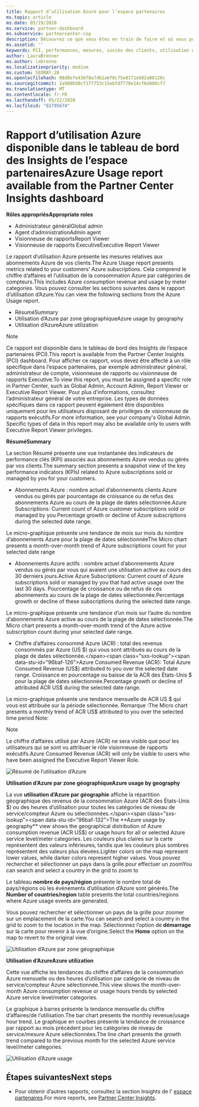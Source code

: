 ```yaml
---
title: Rapport d’utilisation Azure pour l’espace partenaires
ms.topic: article
ms.date: 05/19/2020
ms.service: partner-dashboard
ms.subservice: partnercenter-csp
description: Découvrez ce que vous êtes en train de faire et où vous pouvez améliorer l’utilisation des abonnements Azure que vous vendez ou gérez pour vos clients.
ms.assetid: ''
keywords: PCI, performances, mesures, succès des clients, utilisation d’Azure, abonnements, analytique, rapport
author: LauraBrenner
ms.author: labrenne
ms.localizationpriority: medium
ms.custom: SEOMAY.20
ms.openlocfilehash: 08d8efe436f0a7d61a6f0c75e8171eb02a08120c
ms.sourcegitcommit: 2a980b50cf177753c15ebfd7770e14cf6d486cf7
ms.translationtype: MT
ms.contentlocale: fr-FR
ms.lasthandoff: 05/22/2020
ms.locfileid: "83795674"
---
```

# <a name="azure-usage-report-available-from-the-partner-center-insights-dashboard"></a><span data-ttu-id="96baf-104">Rapport d’utilisation Azure disponible dans le tableau de bord des Insights de l’espace partenaires</span><span class="sxs-lookup"><span data-stu-id="96baf-104">Azure Usage report available from the Partner Center Insights dashboard</span></span>

<span data-ttu-id="96baf-105">**Rôles appropriés**</span><span class="sxs-lookup"><span data-stu-id="96baf-105">**Appropriate roles**</span></span>
- <span data-ttu-id="96baf-106">Administrateur général</span><span class="sxs-lookup"><span data-stu-id="96baf-106">Global admin</span></span>
- <span data-ttu-id="96baf-107">Agent d’administration</span><span class="sxs-lookup"><span data-stu-id="96baf-107">Admin agent</span></span>
- <span data-ttu-id="96baf-108">Visionneuse de rapports</span><span class="sxs-lookup"><span data-stu-id="96baf-108">Report Viewer</span></span>
- <span data-ttu-id="96baf-109">Visionneuse de rapports Executive</span><span class="sxs-lookup"><span data-stu-id="96baf-109">Executive Report Viewer</span></span>

<span data-ttu-id="96baf-110">Le rapport d’utilisation Azure présente les mesures relatives aux abonnements Azure de vos clients.</span><span class="sxs-lookup"><span data-stu-id="96baf-110">The Azure Usage report presents metrics related to your customers’ Azure subscriptions.</span></span> <span data-ttu-id="96baf-111">Cela comprend le chiffre d’affaires et l’utilisation de la consommation Azure par catégories de compteurs.</span><span class="sxs-lookup"><span data-stu-id="96baf-111">This includes Azure consumption revenue and usage by meter categories.</span></span> <span data-ttu-id="96baf-112">Vous pouvez consulter les sections suivantes dans le rapport d’utilisation d’Azure.</span><span class="sxs-lookup"><span data-stu-id="96baf-112">You can view the following sections from the Azure Usage report.</span></span>

- <span data-ttu-id="96baf-113">Résumé</span><span class="sxs-lookup"><span data-stu-id="96baf-113">Summary</span></span>
- <span data-ttu-id="96baf-114">Utilisation d’Azure par zone géographique</span><span class="sxs-lookup"><span data-stu-id="96baf-114">Azure usage by geography</span></span>
- <span data-ttu-id="96baf-115">Utilisation d’Azure</span><span class="sxs-lookup"><span data-stu-id="96baf-115">Azure utilization</span></span>

 > [!NOTE]
 > <span data-ttu-id="96baf-116">Ce rapport est disponible dans le tableau de bord des Insights de l’espace partenaires (PCI).</span><span class="sxs-lookup"><span data-stu-id="96baf-116">This report is available from the Partner Center Insights (PCI) dashboard.</span></span> <span data-ttu-id="96baf-117">Pour afficher ce rapport, vous devez être affecté à un rôle spécifique dans l’espace partenaires, par exemple administrateur général, administrateur de compte, visionneuse de rapports ou visionneuse de rapports Executive.</span><span class="sxs-lookup"><span data-stu-id="96baf-117">To view this report, you must be assigned a specific role in Partner Center, such as Global Admin, Account Admin, Report Viewer or Executive Report Viewer.</span></span> <span data-ttu-id="96baf-118">Pour plus d’informations, consultez l’administrateur général de votre entreprise. Les types de données spécifiques dans ce rapport peuvent également être disponibles uniquement pour les utilisateurs disposant de privilèges de visionneuse de rapports exécutifs.</span><span class="sxs-lookup"><span data-stu-id="96baf-118">For more information, see your company's Global Admin. Specific types of data in this report may also be available only to users with Executive Report Viewer privileges.</span></span>

<span data-ttu-id="96baf-119">**Résumé**</span><span class="sxs-lookup"><span data-stu-id="96baf-119">**Summary**</span></span>

<span data-ttu-id="96baf-120">La section Résumé présente une vue instantanée des indicateurs de performance clés (KPI) associés aux abonnements Azure vendus ou gérés par vos clients.</span><span class="sxs-lookup"><span data-stu-id="96baf-120">The summary section presents a snapshot view of the key performance indicators (KPIs) related to Azure subscriptions sold or managed by you for your customers.</span></span>  

- <span data-ttu-id="96baf-121">Abonnements Azure : nombre actuel d’abonnements clients Azure vendus ou gérés par pourcentage de croissance ou de refus des abonnements Azure au cours de la plage de dates sélectionnée.</span><span class="sxs-lookup"><span data-stu-id="96baf-121">Azure Subscriptions: Current count of Azure customer subscriptions sold or managed by you Percentage growth or decline of Azure subscriptions during the selected date range.</span></span>

<span data-ttu-id="96baf-122">Le micro-graphique présente une tendance de mois sur mois du nombre d’abonnements Azure pour la plage de dates sélectionnée</span><span class="sxs-lookup"><span data-stu-id="96baf-122">The Micro chart presents a month-over-month trend of Azure subscriptions count for your selected date range</span></span>
- <span data-ttu-id="96baf-123">Abonnements Azure actifs : nombre actuel d’abonnements Azure vendus ou gérés par vous qui avaient une utilisation active au cours des 30 derniers jours.</span><span class="sxs-lookup"><span data-stu-id="96baf-123">Active Azure Subscriptions: Current count of Azure subscriptions sold or managed by you that had active usage over the last 30 days.</span></span>
<span data-ttu-id="96baf-124">Pourcentage de croissance ou de refus de ces abonnements au cours de la plage de dates sélectionnée.</span><span class="sxs-lookup"><span data-stu-id="96baf-124">Percentage growth or decline of these subscriptions during the selected date range.</span></span>

<span data-ttu-id="96baf-125">Le micro-graphique présente une tendance d’un mois sur l’autre du nombre d’abonnements Azure active au cours de la plage de dates sélectionnée.</span><span class="sxs-lookup"><span data-stu-id="96baf-125">The Micro chart presents a month-over-month trend of the Azure active subscription count during your selected date range.</span></span>

- <span data-ttu-id="96baf-126">Chiffre d’affaires consommé Azure (ACR) : total des revenus consommés par Azure (US $) qui vous sont attribués au cours de la plage de dates sélectionnée.</span><span class="sxs-lookup"><span data-stu-id="96baf-126">Azure Consumed Revenue (ACR): Total Azure Consumed Revenue (US$) attributed to you over the selected date range.</span></span>
<span data-ttu-id="96baf-127">Croissance en pourcentage ou baisse de la ACR des États-Unis $ pour la plage de dates sélectionnée.</span><span class="sxs-lookup"><span data-stu-id="96baf-127">Percentage growth or decline of attributed ACR US$ during the selected date range.</span></span> 

<span data-ttu-id="96baf-128">Le micro-graphique présente une tendance mensuelle de ACR US $ qui vous est attribuée sur la période sélectionnée. Remarque :</span><span class="sxs-lookup"><span data-stu-id="96baf-128">The Micro chart presents a monthly trend of ACR US$ attributed to you over the selected time period Note:</span></span> 

> [!NOTE]
 > <span data-ttu-id="96baf-129">Le chiffre d’affaires utilisé par Azure (ACR) ne sera visible que pour les utilisateurs qui se sont vu attribuer le rôle visionneuse de rapports exécutifs.</span><span class="sxs-lookup"><span data-stu-id="96baf-129">Azure Consumed Revenue (ACR) will only be visible to users who have been assigned the Executive Report Viewer Role.</span></span>

![Résumé de l’utilisation d’Azure](images/pci/pci_azure_usage_summary_1.png)

<span data-ttu-id="96baf-131">**Utilisation d’Azure par zone géographique**</span><span class="sxs-lookup"><span data-stu-id="96baf-131">**Azure usage by geography**</span></span>

<span data-ttu-id="96baf-132">La vue **utilisation d’Azure par géographie** affiche la répartition géographique des revenus de la consommation Azure (ACR des États-Unis $) ou des heures d’utilisation pour toutes les catégories de niveau de service/compteur Azure ou sélectionnées.</span><span class="sxs-lookup"><span data-stu-id="96baf-132">The **Azure usage by geography** view shows the geographical distribution of Azure consumption revenue (ACR US$) or usage hours for all or selected Azure service level/meter categories.</span></span> <span data-ttu-id="96baf-133">Les couleurs plus claires sur la carte représentent des valeurs inférieures, tandis que les couleurs plus sombres représentent des valeurs plus élevées.</span><span class="sxs-lookup"><span data-stu-id="96baf-133">Lighter colors on the map represent lower values, while darker colors represent higher values.</span></span> <span data-ttu-id="96baf-134">Vous pouvez rechercher et sélectionner un pays dans la grille pour effectuer un zoom</span><span class="sxs-lookup"><span data-stu-id="96baf-134">You can search and select a country in the grid to zoom to</span></span> 

<span data-ttu-id="96baf-135">Le tableau **nombre de pays/région** présente le nombre total de pays/régions où les événements d’utilisation d’Azure sont générés.</span><span class="sxs-lookup"><span data-stu-id="96baf-135">The **Number of countries/region** table presents the total countries/regions where Azure usage events are generated.</span></span>

<span data-ttu-id="96baf-136">Vous pouvez rechercher et sélectionner un pays de la grille pour zoomer sur un emplacement de la carte.</span><span class="sxs-lookup"><span data-stu-id="96baf-136">You can search and select a country in the grid to zoom to the location in the map.</span></span> <span data-ttu-id="96baf-137">Sélectionnez l’option de **démarrage** sur la carte pour revenir à la vue d’origine.</span><span class="sxs-lookup"><span data-stu-id="96baf-137">Select the **Home** option on the map to revert to the original view.</span></span>

![Utilisation d’Azure par zone géographique](images/pci/pci_azure_usage_by_geography_2.png)

<span data-ttu-id="96baf-139">**Utilisation d’Azure**</span><span class="sxs-lookup"><span data-stu-id="96baf-139">**Azure utilization**</span></span>

<span data-ttu-id="96baf-140">Cette vue affiche les tendances du chiffre d’affaires de la consommation Azure mensuelle ou des heures d’utilisation par catégorie de niveau de service/compteur Azure sélectionnée.</span><span class="sxs-lookup"><span data-stu-id="96baf-140">This view shows the month-over-month Azure consumption revenue or usage hours trends by selected Azure service level/meter categories.</span></span> 

<span data-ttu-id="96baf-141">Le graphique à barres présente la tendance mensuelle du chiffre d’affaires/de l’utilisation.</span><span class="sxs-lookup"><span data-stu-id="96baf-141">The bar chart presents the monthly revenue/usage hour trend.</span></span> <span data-ttu-id="96baf-142">Le graphique en courbes présente la tendance de croissance par rapport au mois précédent pour les catégories de niveau de service/mesure Azure sélectionnées.</span><span class="sxs-lookup"><span data-stu-id="96baf-142">The line chart presents the growth trend compared to the previous month for the selected Azure service level/meter categories.</span></span>

![Utilisation d’Azure usage](images/pci/pci_azure_usage_utilization_3.png)

## <a name="next-steps"></a><span data-ttu-id="96baf-144">Étapes suivantes</span><span class="sxs-lookup"><span data-stu-id="96baf-144">Next steps</span></span>

- <span data-ttu-id="96baf-145">Pour obtenir d’autres rapports, consultez la section Insights de l' [espace partenaires](partner-center-insights.md).</span><span class="sxs-lookup"><span data-stu-id="96baf-145">For more reports, see [Partner Center Insights](partner-center-insights.md).</span></span>